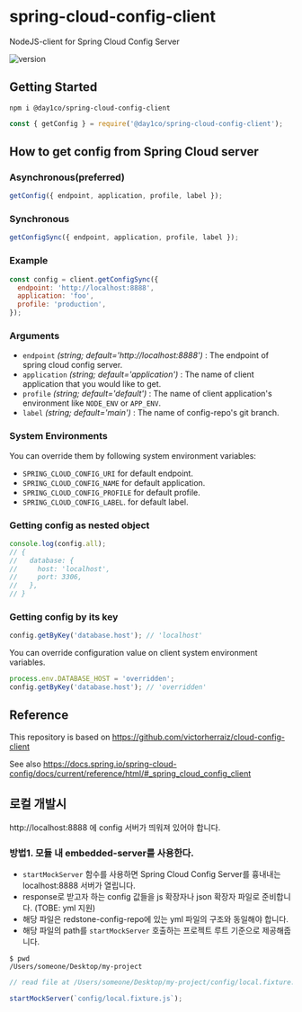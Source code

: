 # spring-cloud-config-client

NodeJS-client for Spring Cloud Config Server

![version](https://img.shields.io/github/package-json/v/day1co/spring-cloud-config-client)

## Getting Started

```
npm i @day1co/spring-cloud-config-client
```

```javascript
const { getConfig } = require('@day1co/spring-cloud-config-client');
```

## How to get config from Spring Cloud server

### Asynchronous(preferred)

```javascript
getConfig({ endpoint, application, profile, label });
```

### Synchronous

```javascript
getConfigSync({ endpoint, application, profile, label });
```

### Example

```javascript
const config = client.getConfigSync({
  endpoint: 'http://localhost:8888',
  application: 'foo',
  profile: 'production',
});
```

### Arguments

- `endpoint` _(string; default='http://localhost:8888')_ : The endpoint of spring cloud config server. 
- `application` _(string; default='application')_ : The name of client application that you would like to get.
- `profile` _(string; default='default')_ : The name of client application's environment like `NODE_ENV` or `APP_ENV`.
- `label` _(string; default='main')_ : The name of config-repo's git branch.

### System Environments

You can override them by following system environment variables:
- `SPRING_CLOUD_CONFIG_URI` for default endpoint.
- `SPRING_CLOUD_CONFIG_NAME` for default application.
- `SPRING_CLOUD_CONFIG_PROFILE` for default profile.
- `SPRING_CLOUD_CONFIG_LABEL`. for default label.

### Getting config as nested object

```javascript
console.log(config.all);
// {
//   database: {
//     host: 'localhost',
//     port: 3306,
//   },
// }
```

### Getting config by its key

```javascript
config.getByKey('database.host'); // 'localhost'
```

You can override configuration value on client system environment variables.

```javascript
process.env.DATABASE_HOST = 'overridden';
config.getByKey('database.host'); // 'overridden'
```

## Reference

This repository is based on https://github.com/victorherraiz/cloud-config-client

See also https://docs.spring.io/spring-cloud-config/docs/current/reference/html/#_spring_cloud_config_client

## 로컬 개발시

http://localhost:8888 에 config 서버가 띄워져 있어야 합니다.

### 방법1. 모듈 내 embedded-server를 사용한다.

- `startMockServer` 함수를 사용하면 Spring Cloud Config Server를 흉내내는 localhost:8888 서버가 열립니다.
- response로 받고자 하는 config 값들을 js 확장자나 json 확장자 파일로 준비합니다. (TOBE: yml 지원)
- 해당 파일은 redstone-config-repo에 있는 yml 파일의 구조와 동일해야 합니다.
- 해당 파일의 path를 `startMockServer` 호출하는 프로젝트 루트 기준으로 제공해줍니다.

```console
$ pwd
/Users/someone/Desktop/my-project
```

```javascript
// read file at /Users/someone/Desktop/my-project/config/local.fixture.js

startMockServer(`config/local.fixture.js`);
```
